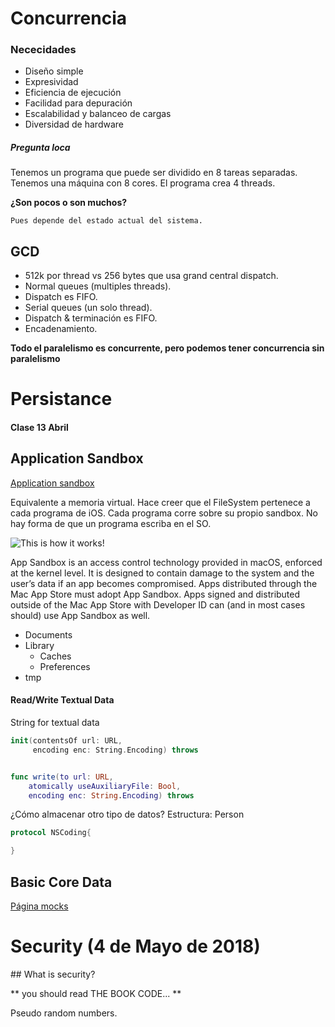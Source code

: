 # Concurrencia
### Nececidades

* Diseño simple
* Expresividad
* Eficiencia de ejecución
* Facilidad para depuración
* Escalabilidad y balanceo de cargas
* Diversidad de hardware

##### Pregunta loca
Tenemos un programa que puede ser dividido en 8 tareas separadas. Tenemos una máquina con 8 cores. El programa crea 4 threads.

**¿Son pocos o son muchos?**

```
Pues depende del estado actual del sistema.
```

## GCD

* 512k por thread vs 256 bytes que usa grand central dispatch.
* Normal queues (multiples threads).
* Dispatch es FIFO.
* Serial queues (un solo thread).
* Dispatch & terminación es FIFO.
* Encadenamiento.

**Todo el paralelismo es concurrente, pero podemos tener concurrencia sin paralelismo**


# Persistance
#### Clase 13 Abril

## Application Sandbox

[Application sandbox](https://developer.apple.com/library/content/documentation/Security/Conceptual/AppSandboxDesignGuide/AboutAppSandbox/AboutAppSandbox.html)

Equivalente a memoria virtual. Hace creer que el FileSystem pertenece a cada programa de iOS. Cada programa corre sobre su propio sandbox. No hay forma de que un programa escriba en el SO.

![This is how it works!](https://developer.apple.com/library/content/documentation/Security/Conceptual/AppSandboxDesignGuide/Art/about_sandboxing.png)

App Sandbox is an access control technology provided in macOS, enforced at the kernel level. It is designed to contain damage to the system and the user’s data if an app becomes compromised. Apps distributed through the Mac App Store must adopt App Sandbox. Apps signed and distributed outside of the Mac App Store with Developer ID can (and in most cases should) use App Sandbox as well.



* Documents
* Library
	* Caches
	* Preferences
* tmp


#### Read/Write Textual Data

String for textual data

```swift
init(contentsOf url: URL,
	 encoding enc: String.Encoding) throws


func write(to url: URL,
	atomically useAuxiliaryFile: Bool,
	encoding enc: String.Encoding) throws
```


¿Cómo almacenar otro tipo de datos? Estructura: Person

```swift
protocol NSCoding{

}
```

## Basic Core Data

[Página mocks](https://www.behance.net/search?content=projects&sort=appreciations&time=week&featured_on_behance=true&search=app)



# Security (4 de Mayo de 2018)

## What is security?

** you should read THE BOOK CODE... **

Pseudo random numbers.








